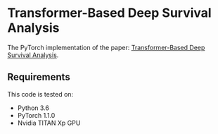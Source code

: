 # Transformer-Based Deep Survival Analysis
The PyTorch implementation of the paper: [Transformer-Based Deep Survival Analysis](http://proceedings.mlr.press/v146/hu21a/hu21a.pdf).

## Requirements
This code is tested on:
* Python 3.6
* PyTorch 1.1.0
* Nvidia TITAN Xp GPU
